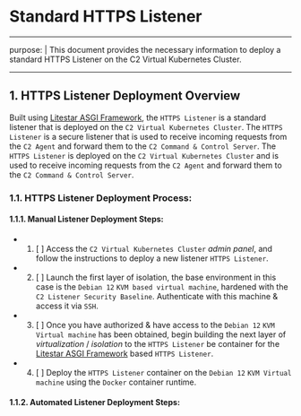 # Standard HTTPS Listener

---

purpose: |
    This document provides the necessary information to deploy a standard HTTPS Listener on the C2 Virtual Kubernetes Cluster.



---

## 1. HTTPS Listener Deployment Overview
Built using [Litestar ASGI Framework](https://litestar.dev), the `HTTPS Listener` is a standard listener that is deployed on the `C2 Virtual Kubernetes Cluster`. The `HTTPS Listener` is a secure listener that is used to receive incoming requests from the `C2 Agent` and forward them to the `C2 Command & Control Server`. The `HTTPS Listener` is deployed on the `C2 Virtual Kubernetes Cluster` and is used to receive incoming requests from the `C2 Agent` and forward them to the `C2 Command & Control Server`.
### 1.1. HTTPS Listener Deployment Process:

#### 1.1.1. Manual Listener Deployment Steps:
- 1. [ ] Access the `C2 Virtual Kubernetes Cluster` *admin panel*, and follow the instructions to deploy a new listener `HTTPS Listener`.
- 2. [ ] Launch the first layer of isolation, the base environment in this case is the `Debian 12` `KVM based virtual machine`, hardened with the `C2 Listener Security Baseline`. Authenticate with this machine & access it via `SSH`.
- 3. [ ] Once you have authorized & have access to the `Debian 12` `KVM Virtual machine` has been obtained, begin building the next layer of *virtualization* / *isolation* to the `HTTPS Listener` be container for the [Litestar ASGI Framework](https://litestar.dev) based `HTTPS Listener`.
- 4. [ ] Deploy the `HTTPS Listener` container on the `Debian 12` `KVM Virtual machine` using the `Docker` container runtime.

#### 1.1.2. Automated Listener Deployment Steps: